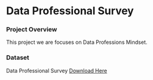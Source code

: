 # Data Professional Survey

### Project Overview

This project we are focuses on Data Professions Mindset.


### Dataset

Data Professional Survey [Download Here]()
